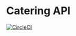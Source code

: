 # Catering API
[![CircleCI](https://circleci.com/gh/java-catering/Back-End.svg?style=svg)](https://circleci.com/gh/java-catering/Back-End)
